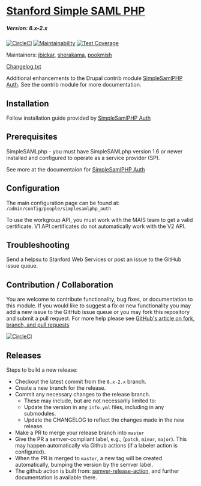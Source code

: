 # [Stanford Simple SAML PHP](https://github.com/SU-SWS/stanford_ssp)
##### Version: 8.x-2.x

[![CircleCI](https://circleci.com/gh/SU-SWS/stanford_ssp.svg?style=svg)](https://circleci.com/gh/SU-SWS/stanford_ssp)
[![Maintainability](https://api.codeclimate.com/v1/badges/d597c026202dc075d677/maintainability)](https://codeclimate.com/github/SU-SWS/stanford_ssp/maintainability)
[![Test Coverage](https://api.codeclimate.com/v1/badges/d597c026202dc075d677/test_coverage)](https://codeclimate.com/github/SU-SWS/stanford_ssp/test_coverage)

Maintainers: [jbickar](https://github.com/jbickar),  [sherakama](https://github.com/sherakama), [pookmish](https://github.com/pookmish)

[Changelog.txt](CHANGELOG.txt)

Additional enhancements to the Drupal contrib module [SimpleSamlPHP Auth](https://www.drupal.org/project/simplesamlphp_auth). See the contrib module for more documentation.

Installation
---

Follow installation guide provided by [SimpleSamlPHP Auth](https://www.drupal.org/project/simplesamlphp_auth)

Prerequisites
---

SimpleSAMLphp - you must have SimpleSAMLphp version 1.6 or newer installed and configured to operate as a service provider (SP).

See more at the documentaion for [SimpleSamlPHP Auth](https://www.drupal.org/project/simplesamlphp_auth)

Configuration
---

The main configuration page can be found at: `/admin/config/people/simplesamlphp_auth`

To use the workgroup API, you must work with the MAIS team to get a valid certificate. V1 API certificates do not automatically
work with the V2 API.

Troubleshooting
---

Send a helpsu to Stanford Web Services or post an issue to the GitHub issue queue.

Contribution / Collaboration
---

You are welcome to contribute functionality, bug fixes, or documentation to this module. If you would like to suggest a fix or new functionality you may add a new issue to the GitHub issue queue or you may fork this repository and submit a pull request. For more help please see [GitHub's article on fork, branch, and pull requests](https://help.github.com/articles/using-pull-requests)

[![CircleCI](https://circleci.com/gh/SU-SWS/stanford_ssp/tree/8.x-1.x.svg?style=svg)](https://circleci.com/gh/SU-SWS/stanford_ssp/tree/8.x-1.x)


Releases
---

Steps to build a new release:
- Checkout the latest commit from the `8.x-2.x` branch.
- Create a new branch for the release.
- Commit any necessary changes to the release branch.
  -  These may include, but are not necessarily limited to:
    - Update the version in any `info.yml` files, including in any submodules.
    - Update the CHANGELOG to reflect the changes made in the new release.
- Make a PR to merge your release branch into `master`
- Give the PR a semver-compliant label, e.g., (`patch`, `minor`, `major`).  This may happen automatically via Github actions (if a labeler action is configured).
- When the PR is merged to `master`, a new tag will be created automatically, bumping the version by the semver label.
- The github action is built from: [semver-release-action](https://github.com/K-Phoen/semver-release-action), and further documentation is available there.

